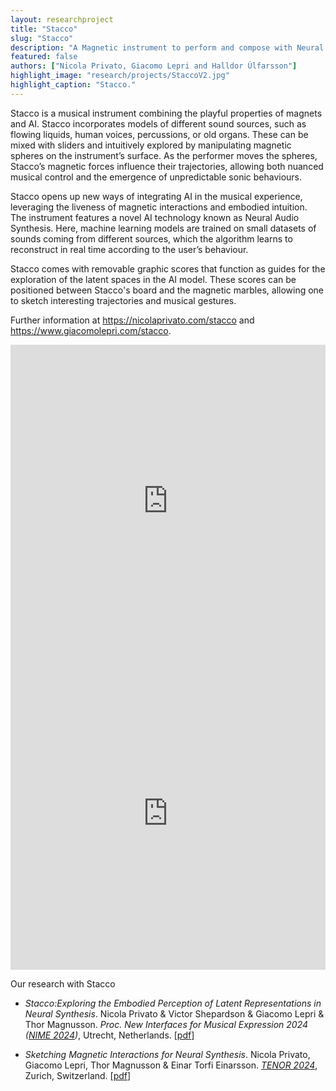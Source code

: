 ```yaml
---
layout: researchproject
title: "Stacco"
slug: "Stacco"
description: "A Magnetic instrument to perform and compose with Neural Audio Synthesis"
featured: false
authors: ["Nicola Privato, Giacomo Lepri and Halldor Úlfarsson"]
highlight_image: "research/projects/StaccoV2.jpg"
highlight_caption: "Stacco."
---
```


<script>
  import CaptionedImage from "../../components/Images/CaptionedImage.svelte"
</script>

Stacco is a musical instrument combining the playful properties of magnets and AI. Stacco incorporates models of different sound sources, such as flowing liquids, human voices, percussions, or old organs. These can be mixed with sliders and intuitively explored by manipulating magnetic spheres on the instrument’s surface. As the performer moves the spheres, Stacco’s magnetic forces influence their trajectories, allowing both nuanced musical control and the emergence of unpredictable sonic behaviours. 

Stacco opens up new ways of integrating AI in the musical experience, leveraging the liveness of magnetic interactions and embodied intuition. The instrument features a novel AI technology known as Neural Audio Synthesis. Here, machine learning models are trained on small datasets of sounds coming from different sources, which the algorithm learns to reconstruct in real time according to the user’s behaviour. 

Stacco comes with removable graphic scores that function as guides for the exploration of the latent spaces in the AI model. These scores can be positioned between Stacco's board and the magnetic marbles, allowing one to sketch interesting trajectories and musical gestures.

Further information at https://nicolaprivato.com/stacco and https://www.giacomolepri.com/stacco.


<iframe width="100%" height="500" src="https://www.youtube.com/embed/_u5_UsiKZPY?si=nRSd5rpzjc8Oph-k" title="YouTube video player" frameborder="0" allow="accelerometer; autoplay; clipboard-write; encrypted-media; gyroscope; picture-in-picture; web-share" referrerpolicy="strict-origin-when-cross-origin" allowfullscreen></iframe>


<iframe width="100%" height="500" src="https://www.youtube.com/embed/Bt3O-jhSqiU?si=meVtDnsyksBRQZwY" title="YouTube video player" frameborder="0" allow="accelerometer; autoplay; clipboard-write; encrypted-media; gyroscope; picture-in-picture; web-share" referrerpolicy="strict-origin-when-cross-origin" allowfullscreen></iframe>


Our research with Stacco

- _Stacco:Exploring the Embodied Perception of Latent Representations in Neural Synthesis_. Nicola Privato & Victor Shepardson & Giacomo Lepri & Thor Magnusson. *Proc. New Interfaces for Musical Expression 2024 ([NIME 2024](https://www.nime2024.org/))*, Utrecht, Netherlands. [[pdf](http://iil.is/pdf/2024_nime_Stacco_Exploring_the_Embodied_Perception_of_Latent_Representations_in_Neural_Synthesis.pdf)]

- _Sketching Magnetic Interactions for Neural Synthesis_. Nicola Privato, Giacomo Lepri, Thor Magnusson & Einar Torfi Einarsson. *[TENOR 2024](https://www.zhdk.ch/veranstaltung/53135)*, Zurich, Switzerland. [[pdf](http://iil.is/pdf/2024_tenor_sketching_magnetic_interactions.pdf)]
